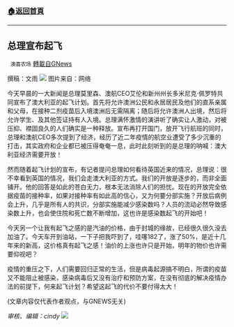 ###  [:house:返回首頁](https://github.com/ourhimalayas/txt)
---


## 总理宣布起飞
` 澳喜农场` [轉載自GNews](https://gnews.org/zh-hans/1613415/)

撰稿：文雨
![](https://assets.gnews.org/wp-content/uploads/2021/10/起飞.png)
图片来自：网络

今天早晨的一大新闻是总理莫里森、澳航CEO艾伦和新州州长多米尼克·佩罗特共同宣布了澳大利亚的起飞计划。首先将允许澳洲公民和永居居民及他们的直系亲属和父母，在接种二剂疫苗后入境澳洲后无需隔离；随后将允许澳洲人出境，然后将允许学生、及其他签证持有人入境。总理满怀激情的演讲听了确实让人激动，对被压抑、襟固良久的人们确实是一种释放。宣布再打开国门，放开飞行航班的同时，总理和澳航CEO多次提到了经济，经历了近二年疫情的航空业遭受了多少沉重的打击，其实政府和企业都已被压得奄奄一息，此时此刻听到的是总理的呐喊：澳大利亚经济需要开放！

然而随着起飞计划的宣布，有记者提问总理如何看待英国近来的情况，总理说：很不幸看到英国的情况，我们会走澳大利亚的方式。我们的开放是逐步的，而非全面铺开。他的回答是如此的苍白无力，根本无法消除人们的担忧。现在的开放完全依据疫苗的接种率，如果对接种率有如此高的信心，又为何要分部实施？开放后病例会上升，几乎是所有人的共识，分部实施能减少感染数吗？人员的流动必然导致感染数上升，也会使住院和死亡数不断增加，这也许是感染数起飞的开始吧！

今天另一个让我有起飞之感的是汽油的价格，由于封城的缘故，已经很久很久没去加油了。今天车开到油站，一下子把我吓到了，哇噻182了，涨了50%，是近十几年来的新高，这价格真有起飞之感！油价的上涨也许只是开始，明年的物价也许需要仰视吧？

疫情的重压之下，人们需要回归正常的生活，但是病毒起源搞不明白，所谓的疫苗又不能阻止被感染，感染病毒后又没有治疗和预防方案，在没有彻底的解决疫情办法的前提下，何来起飞计划？希望这起飞的代价不要付得太大！

(文章内容仅代表作者观点，与GNEWS无关)

*审核、编辑：cindy*
![](https://assets.gnews.org/wp-content/uploads/2021/10/澳喜图标2-1.jpg)
